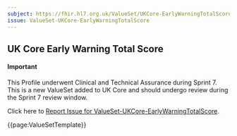 ```yaml
---
subject: https://fhir.hl7.org.uk/ValueSet/UKCore-EarlyWarningTotalScore
issue: ValueSet-UKCore-EarlyWarningTotalScore
---
```

## UK Core Early Warning Total Score

<div id="newAsset" markdown="span" class="alert alert-success" role="alert"><h4><i class="fa fa-star"></i> Important</h4>

This Profile underwent Clinical and Technical Assurance during Sprint 7. This is a new ValueSet added to UK Core and should undergo review during the Sprint 7 review window.

Click here to <a href="https://simplifier.net/HL7FHIRUKCoreR4/ValueSet-UKCore-EarlyWarningTotalScore/~issues?level=File">Report Issue for ValueSet-UKCore-EarlyWarningTotalScore</a>.
</div>

{{page:ValueSetTemplate}}